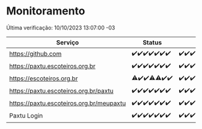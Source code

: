 # Monitoramento

Última verificação: 10/10/2023 13:07:00 -03

|Serviço|Status|Últimas 24h|
|---|---|---|
|https://github.com|<span title="2023-10-03: OK=24">✔️</span><span title="2023-10-04: OK=24">✔️</span><span title="2023-10-05: OK=24">✔️</span><span title="2023-10-06: OK=24">✔️</span><span title="2023-10-07: OK=24">✔️</span><span title="2023-10-08: OK=24">✔️</span><span title="2023-10-09: OK=16">✔️</span>|<span title="09/10/2023 13:07:00 -03 : 200">✔️</span><span title="09/10/2023 14:04:00 -03 : 200">✔️</span><span title="09/10/2023 15:08:00 -03 : 200">✔️</span><span title="09/10/2023 16:03:00 -03 : 200">✔️</span><span title="09/10/2023 17:03:00 -03 : 200">✔️</span><span title="09/10/2023 18:04:00 -03 : 200">✔️</span><span title="09/10/2023 19:04:00 -03 : 200">✔️</span><span title="09/10/2023 20:04:00 -03 : 200">✔️</span><span title="09/10/2023 21:28:00 -03 : 200">✔️</span><span title="09/10/2023 22:40:00 -03 : 200">✔️</span><span title="09/10/2023 23:14:00 -03 : 200">✔️</span><span title="10/10/2023 00:06:00 -03 : 200">✔️</span><span title="10/10/2023 01:07:00 -03 : 200">✔️</span><span title="10/10/2023 02:04:00 -03 : 200">✔️</span><span title="10/10/2023 03:08:00 -03 : 200">✔️</span><span title="10/10/2023 04:05:00 -03 : 200">✔️</span><span title="10/10/2023 05:08:00 -03 : 200">✔️</span><span title="10/10/2023 06:06:00 -03 : 200">✔️</span><span title="10/10/2023 07:06:00 -03 : 200">✔️</span><span title="10/10/2023 08:03:00 -03 : 200">✔️</span><span title="10/10/2023 09:11:00 -03 : 200">✔️</span><span title="10/10/2023 10:09:00 -03 : 200">✔️</span><span title="10/10/2023 11:05:00 -03 : 200">✔️</span><span title="10/10/2023 12:06:00 -03 : 200">✔️</span><span title="10/10/2023 13:07:00 -03 : 200">✔️</span>|
|https://paxtu.escoteiros.org.br|<span title="2023-10-03: OK=24">✔️</span><span title="2023-10-04: OK=24">✔️</span><span title="2023-10-05: OK=24">✔️</span><span title="2023-10-06: OK=24">✔️</span><span title="2023-10-07: OK=24">✔️</span><span title="2023-10-08: OK=24">✔️</span><span title="2023-10-09: OK=16">✔️</span>|<span title="09/10/2023 13:07:00 -03 : 200">✔️</span><span title="09/10/2023 14:04:00 -03 : 200">✔️</span><span title="09/10/2023 15:08:00 -03 : 200">✔️</span><span title="09/10/2023 16:03:00 -03 : 200">✔️</span><span title="09/10/2023 17:03:00 -03 : 200">✔️</span><span title="09/10/2023 18:04:00 -03 : 200">✔️</span><span title="09/10/2023 19:04:00 -03 : 200">✔️</span><span title="09/10/2023 20:04:00 -03 : 200">✔️</span><span title="09/10/2023 21:28:00 -03 : 200">✔️</span><span title="09/10/2023 22:40:00 -03 : 200">✔️</span><span title="09/10/2023 23:14:00 -03 : 200">✔️</span><span title="10/10/2023 00:06:00 -03 : 200">✔️</span><span title="10/10/2023 01:07:00 -03 : 200">✔️</span><span title="10/10/2023 02:04:00 -03 : 200">✔️</span><span title="10/10/2023 03:08:00 -03 : 200">✔️</span><span title="10/10/2023 04:05:00 -03 : 200">✔️</span><span title="10/10/2023 05:08:00 -03 : 200">✔️</span><span title="10/10/2023 06:06:00 -03 : 200">✔️</span><span title="10/10/2023 07:06:00 -03 : 200">✔️</span><span title="10/10/2023 08:03:00 -03 : 200">✔️</span><span title="10/10/2023 09:11:00 -03 : 200">✔️</span><span title="10/10/2023 10:09:00 -03 : 200">✔️</span><span title="10/10/2023 11:05:00 -03 : 200">✔️</span><span title="10/10/2023 12:06:00 -03 : 200">✔️</span><span title="10/10/2023 13:07:00 -03 : 200">✔️</span>|
|https://escoteiros.org.br|<span title="2023-10-03: OK=23, Falhas=1">⚠️</span><span title="2023-10-04: OK=24">✔️</span><span title="2023-10-05: OK=24">✔️</span><span title="2023-10-06: OK=23, Falhas=1">⚠️</span><span title="2023-10-07: OK=23, Falhas=1">⚠️</span><span title="2023-10-08: OK=24">✔️</span><span title="2023-10-09: OK=16">✔️</span>|<span title="09/10/2023 13:07:00 -03 : 200">✔️</span><span title="09/10/2023 14:04:00 -03 : 200">✔️</span><span title="09/10/2023 15:08:00 -03 : 200">✔️</span><span title="09/10/2023 16:03:00 -03 : 200">✔️</span><span title="09/10/2023 17:03:00 -03 : 200">✔️</span><span title="09/10/2023 18:04:00 -03 : 200">✔️</span><span title="09/10/2023 19:04:00 -03 : 200">✔️</span><span title="09/10/2023 20:04:00 -03 : 200">✔️</span><span title="09/10/2023 21:28:00 -03 : 200">✔️</span><span title="09/10/2023 22:40:00 -03 : 200">✔️</span><span title="09/10/2023 23:14:00 -03 : 200">✔️</span><span title="10/10/2023 00:06:00 -03 : 200">✔️</span><span title="10/10/2023 01:07:00 -03 : 200">✔️</span><span title="10/10/2023 02:04:00 -03 : 200">✔️</span><span title="10/10/2023 03:08:00 -03 : 200">✔️</span><span title="10/10/2023 04:05:00 -03 : 200">✔️</span><span title="10/10/2023 05:08:00 -03 : 200">✔️</span><span title="10/10/2023 06:06:00 -03 : 200">✔️</span><span title="10/10/2023 07:06:00 -03 : 200">✔️</span><span title="10/10/2023 08:03:00 -03 : 200">✔️</span><span title="10/10/2023 09:11:00 -03 : 200">✔️</span><span title="10/10/2023 10:09:00 -03 : 200">✔️</span><span title="10/10/2023 11:05:00 -03 : 200">✔️</span><span title="10/10/2023 12:06:00 -03 : 200">✔️</span><span title="10/10/2023 13:07:00 -03 : 200">✔️</span>|
|https://paxtu.escoteiros.org.br/paxtu|<span title="2023-10-03: OK=24">✔️</span><span title="2023-10-04: OK=24">✔️</span><span title="2023-10-05: OK=24">✔️</span><span title="2023-10-06: OK=24">✔️</span><span title="2023-10-07: OK=24">✔️</span><span title="2023-10-08: OK=24">✔️</span><span title="2023-10-09: OK=16">✔️</span>|<span title="09/10/2023 13:07:00 -03 : 200">✔️</span><span title="09/10/2023 14:04:00 -03 : 200">✔️</span><span title="09/10/2023 15:08:00 -03 : 200">✔️</span><span title="09/10/2023 16:03:00 -03 : 200">✔️</span><span title="09/10/2023 17:03:00 -03 : 200">✔️</span><span title="09/10/2023 18:04:00 -03 : 200">✔️</span><span title="09/10/2023 19:04:00 -03 : 200">✔️</span><span title="09/10/2023 20:04:00 -03 : 200">✔️</span><span title="09/10/2023 21:28:00 -03 : 200">✔️</span><span title="09/10/2023 22:40:00 -03 : 200">✔️</span><span title="09/10/2023 23:14:00 -03 : 200">✔️</span><span title="10/10/2023 00:06:00 -03 : 200">✔️</span><span title="10/10/2023 01:07:00 -03 : 200">✔️</span><span title="10/10/2023 02:05:00 -03 : 200">✔️</span><span title="10/10/2023 03:08:00 -03 : 200">✔️</span><span title="10/10/2023 04:05:00 -03 : 200">✔️</span><span title="10/10/2023 05:08:00 -03 : 200">✔️</span><span title="10/10/2023 06:06:00 -03 : 200">✔️</span><span title="10/10/2023 07:06:00 -03 : 200">✔️</span><span title="10/10/2023 08:03:00 -03 : 200">✔️</span><span title="10/10/2023 09:11:00 -03 : 200">✔️</span><span title="10/10/2023 10:09:00 -03 : 200">✔️</span><span title="10/10/2023 11:05:00 -03 : 200">✔️</span><span title="10/10/2023 12:06:00 -03 : 200">✔️</span><span title="10/10/2023 13:07:00 -03 : 200">✔️</span>|
|https://paxtu.escoteiros.org.br/meupaxtu|<span title="2023-10-03: OK=24">✔️</span><span title="2023-10-04: OK=24">✔️</span><span title="2023-10-05: OK=24">✔️</span><span title="2023-10-06: OK=24">✔️</span><span title="2023-10-07: OK=24">✔️</span><span title="2023-10-08: OK=24">✔️</span><span title="2023-10-09: OK=16">✔️</span>|<span title="09/10/2023 13:07:00 -03 : 200">✔️</span><span title="09/10/2023 14:04:00 -03 : 200">✔️</span><span title="09/10/2023 15:08:00 -03 : 200">✔️</span><span title="09/10/2023 16:03:00 -03 : 200">✔️</span><span title="09/10/2023 17:03:00 -03 : 200">✔️</span><span title="09/10/2023 18:04:00 -03 : 200">✔️</span><span title="09/10/2023 19:04:00 -03 : 200">✔️</span><span title="09/10/2023 20:04:00 -03 : 200">✔️</span><span title="09/10/2023 21:28:00 -03 : 200">✔️</span><span title="09/10/2023 22:40:00 -03 : 200">✔️</span><span title="09/10/2023 23:14:00 -03 : 200">✔️</span><span title="10/10/2023 00:06:00 -03 : 200">✔️</span><span title="10/10/2023 01:07:00 -03 : 200">✔️</span><span title="10/10/2023 02:05:00 -03 : 200">✔️</span><span title="10/10/2023 03:08:00 -03 : 200">✔️</span><span title="10/10/2023 04:05:00 -03 : 200">✔️</span><span title="10/10/2023 05:08:00 -03 : 200">✔️</span><span title="10/10/2023 06:06:00 -03 : 200">✔️</span><span title="10/10/2023 07:06:00 -03 : 200">✔️</span><span title="10/10/2023 08:03:00 -03 : 200">✔️</span><span title="10/10/2023 09:11:00 -03 : 200">✔️</span><span title="10/10/2023 10:09:00 -03 : 200">✔️</span><span title="10/10/2023 11:05:00 -03 : 200">✔️</span><span title="10/10/2023 12:06:00 -03 : 200">✔️</span><span title="10/10/2023 13:07:00 -03 : 200">✔️</span>|
|Paxtu Login|<span title="2023-10-03: OK=24">✔️</span><span title="2023-10-04: OK=24">✔️</span><span title="2023-10-05: OK=24">✔️</span><span title="2023-10-06: OK=24">✔️</span><span title="2023-10-07: OK=24">✔️</span><span title="2023-10-08: OK=24">✔️</span><span title="2023-10-09: OK=16">✔️</span>|<span title="09/10/2023 13:07:00 -03 : 200">✔️</span><span title="09/10/2023 14:04:00 -03 : 200">✔️</span><span title="09/10/2023 15:08:00 -03 : 200">✔️</span><span title="09/10/2023 16:03:00 -03 : 200">✔️</span><span title="09/10/2023 17:03:00 -03 : 200">✔️</span><span title="09/10/2023 18:04:00 -03 : 200">✔️</span><span title="09/10/2023 19:04:00 -03 : 200">✔️</span><span title="09/10/2023 20:04:00 -03 : 200">✔️</span><span title="09/10/2023 21:29:00 -03 : 200">✔️</span><span title="09/10/2023 22:40:00 -03 : 200">✔️</span><span title="09/10/2023 23:14:00 -03 : 200">✔️</span><span title="10/10/2023 00:06:00 -03 : 200">✔️</span><span title="10/10/2023 01:07:00 -03 : 200">✔️</span><span title="10/10/2023 02:05:00 -03 : 200">✔️</span><span title="10/10/2023 03:08:00 -03 : 200">✔️</span><span title="10/10/2023 04:05:00 -03 : 200">✔️</span><span title="10/10/2023 05:08:00 -03 : 200">✔️</span><span title="10/10/2023 06:06:00 -03 : 200">✔️</span><span title="10/10/2023 07:06:00 -03 : 200">✔️</span><span title="10/10/2023 08:03:00 -03 : 200">✔️</span><span title="10/10/2023 09:11:00 -03 : 200">✔️</span><span title="10/10/2023 10:09:00 -03 : 200">✔️</span><span title="10/10/2023 11:05:00 -03 : 200">✔️</span><span title="10/10/2023 12:06:00 -03 : 200">✔️</span><span title="10/10/2023 13:07:00 -03 : 200">✔️</span>|
